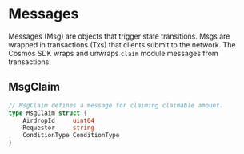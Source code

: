 <!-- order: 3 -->

# Messages

Messages (Msg) are objects that trigger state transitions. Msgs are wrapped in transactions (Txs) that clients submit to the network. The Cosmos SDK wraps and unwraps `claim` module messages from transactions.

## MsgClaim

```go
// MsgClaim defines a message for claiming claimable amount.
type MsgClaim struct {
	AirdropId     uint64
	Requestor     string	
	ConditionType ConditionType
}
```


